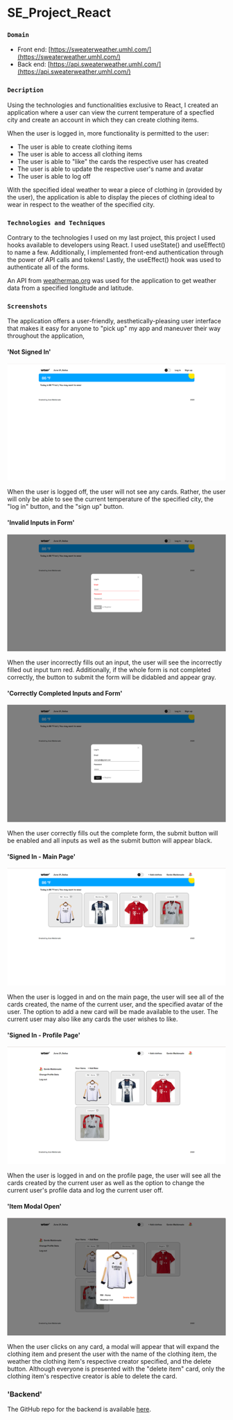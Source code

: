 # SE_Project_React

### `Domain`

- Front end: [https://sweaterweather.umhl.com/](https://sweaterweather.umhl.com/)
- Back end: [https://api.sweaterweather.umhl.com/](https://api.sweaterweather.umhl.com/)

### `Decription`

Using the technologies and functionalities exclusive to React, I created an application where a user can view the current temperature of a specfied city and create an account in which they can create clothing items.

When the user is logged in, more functionality is permitted to the user:

- The user is able to create clothing items
- The user is able to access all clothing items
- The user is able to "like" the cards the respective user has created
- The user is able to update the respective user's name and avatar
- The user is able to log off

With the specified ideal weather to wear a piece of clothing in (provided by the user), the application is able to display the pieces of clothing ideal to wear in respect to the weather of the specified city.

### `Technologies and Techniques`

Contrary to the technologies I used on my last project, this project I used hooks available to developers using React. I used useState() and useEffect() to name a few. Additionally, I implemented front-end authentication through the power of API calls and tokens! Lastly, the useEffect() hook was used to authenticate all of the forms.

An API from [weathermap.org](weathermap.org) was used for the application to get weather data from a specified longitude and latitude.

### `Screenshots`

The application offers a user-friendly, aesthetically-pleasing user interface that makes it easy for anyone to "pick up" my app and maneuver their way throughout the application,

#### 'Not Signed In'

![ScreenshotOfNotSignedIn](/src/images/WTWR-fullScreen.png)

When the user is logged off, the user will not see any cards. Rather, the user will only be able to see the current temperature of the specified city, the "log in" button, and the "sign up" button.

#### 'Invalid Inputs in Form'

![ScreenshotOfIncorrectlyFilledOutForm](/src/images/WTWR-invalidFormInput.png)

When the user incorrectly fills out an input, the user will see the incorrectly filled out input turn red. Additionally, if the whole form is not completed correctly, the button to submit the form will be didabled and appear gray.

#### 'Correctly Completed Inputs and Form'

![ScreenshotOfCorrectlyFilledOutForm](/src/images/WTWR-validFormInput.png)

When the user correctly fills out the complete form, the submit button will be enabled and all inputs as well as the submit button will appear black.

#### 'Signed In - Main Page'

![ScreenshotOfSignedInMainPage](/src/images/WTWR-signedInMainPage.png)

When the user is logged in and on the main page, the user will see all of the cards created, the name of the current user, and the specified avatar of the user. The option to add a new card will be made available to the user. The current user may also like any cards the user wishes to like.

#### 'Signed In - Profile Page'

![ScreenshotOfSignedInProfilePage](/src/images/WTWR-signedInProfilePage.png)

When the user is logged in and on the profile page, the user will see all the cards created by the current user as well as the option to change the current user's profile data and log the current user off.

#### 'Item Modal Open'

![ScreenshotOfItemModalOpen](/src/images/WTWR-itemModalOpen.png)

When the user clicks on any card, a modal will appear that will expand the clothing item and present the user with the name of the clothing item, the weather the clothing item's respective creator specified, and the delete button. Although everyone is presented with the "delete item" card, only the clothing item's respective creator is able to delete the card.

### 'Backend'

The GitHub repo for the backend is available [here](https://github.com/propitive/se_project_express).
